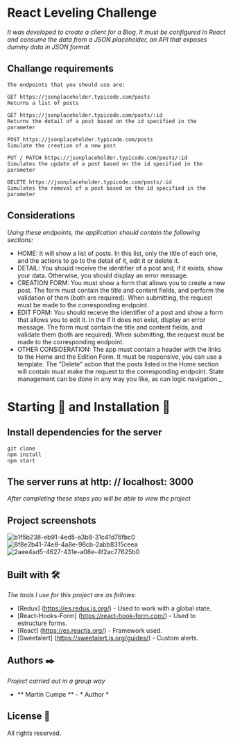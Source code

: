 # React Leveling Challenge

_It was developed to create a client for a Blog. It must be configured in React and consume the data from a JSON placeholder, an API that exposes dummy data in JSON format._

## Challange requirements
```
The endpoints that you should use are:

GET https://jsonplaceholder.typicode.com/posts
Returns a list of posts

GET https://jsonplaceholder.typicode.com/posts/:id
Returns the detail of a post based on the id specified in the parameter

POST https://jsonplaceholder.typicode.com/posts
Simulate the creation of a new post

PUT / PATCH https://jsonplaceholder.typicode.com/posts/:id
Simulates the update of a post based on the id specified in the parameter

DELETE https://jsonplaceholder.typicode.com/posts/:id
Simulates the removal of a post based on the id specified in the parameter
```

## Considerations
_Using these endpoints, the application should contain the following sections:_
* HOME:
It will show a list of posts. In this list, only the title of each
one, and the actions to go to the detail of it, edit it or delete it.
* DETAIL:
You should receive the identifier of a post and, if it exists, show your data.
Otherwise, you should display an error message.
* CREATION FORM:
You must show a form that allows you to create a new post. The form must
contain the title and content fields, and perform the validation of them (both are
required). When submitting, the request must be made to the corresponding endpoint.
* EDIT FORM:
You should receive the identifier of a post and show a form that allows you to edit it. In the
if it does not exist, display an error message. The form must contain the
title and content fields, and validate them (both are required).
When submitting, the request must be made to the corresponding endpoint.
* OTHER CONSIDERATION: The app must contain a header with the links to the Home and the Edition Form.
It must be responsive, you can use a template.
The "Delete" action that the posts listed in the Home section will contain must
make the request to the corresponding endpoint.
State management can be done in any way you like, as can logic
navigation._


# Starting 🚀 and Installation 🔧
## Install dependencies for the server
```
git clone
npm install
npm start
```

## The server runs at http: // localhost: 3000 


_After completing these steps you will be able to view the project_


## Project screenshots
![b1f5b238-eb91-4ed5-a3b8-31c41d76fbc0](https://user-images.githubusercontent.com/62455807/115910123-d7305d80-a442-11eb-8115-3f84b25546f8.png)
![8f8e2b41-74e8-4a8e-96cb-2abb8315ceea](https://user-images.githubusercontent.com/62455807/115910133-d8fa2100-a442-11eb-8d56-6a0efedfa9db.png)
![2aee4ad5-4627-431e-a08e-4f2ac77625b0](https://user-images.githubusercontent.com/62455807/115910135-dac3e480-a442-11eb-850c-0cdeb6428beb.png)


## Built with 🛠️

_The tools I use for this project are as follows:_
* [Redux] (https://es.redux.js.org/) - Used to work with a global state.
* [React-Hooks-Form] (https://react-hook-form.com/) - Used to estructure forms.
* [React] (https://es.reactjs.org/) - Framework used.
* [Sweetalert] (https://sweetalert.js.org/guides/) - Custom alerts.



## Authors ✒️

_Project carried out in a group way_

* ** Martin Cumpe ** - * Author *

## License 📄

All rights reserved.

